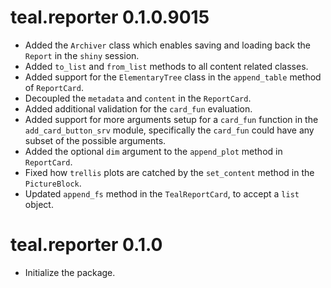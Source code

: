 # teal.reporter 0.1.0.9015

* Added the `Archiver` class which enables saving and loading back the `Report` in the `shiny` session.
* Added `to_list` and `from_list` methods to all content related classes.
* Added support for the `ElementaryTree` class in the `append_table` method of `ReportCard`.
* Decoupled the `metadata` and `content` in the `ReportCard`.
* Added additional validation for the `card_fun` evaluation.
* Added support for more arguments setup for a `card_fun` function in the `add_card_button_srv` module, specifically the `card_fun` could have any subset of the possible arguments.
* Added the optional `dim` argument to the `append_plot` method in `ReportCard`. 
* Fixed how `trellis` plots are catched by the `set_content` method in the `PictureBlock`.
* Updated `append_fs` method in the `TealReportCard`, to accept a `list` object.

# teal.reporter 0.1.0

* Initialize the package.
